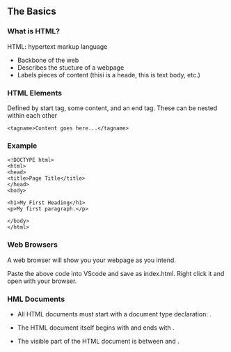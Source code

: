 ## The Basics

### What is HTML?

HTML: hypertext markup language 
* Backbone of the web
* Describes the stucture of a webpage
* Labels pieces of content (thisi is a heade, this is text body, etc.)

### HTML Elements

Defined by start tag, some content, and an end tag. These can be nested within each other

```
<tagname>Content goes here...</tagname>
```

### Example

```
<!DOCTYPE html>
<html>
<head>
<title>Page Title</title>
</head>
<body>

<h1>My First Heading</h1>
<p>My first paragraph.</p>

</body>
</html>
```

### Web Browsers

A web browser will show you your webpage as you intend. 

Paste the above code into VScode and save as index.html. Right click it and open with your browser. 

### HML Documents

* All HTML documents must start with a document type declaration: <!DOCTYPE html>.

* The HTML document itself begins with <html> and ends with </html>.

* The visible part of the HTML document is between <body> and </body>.


